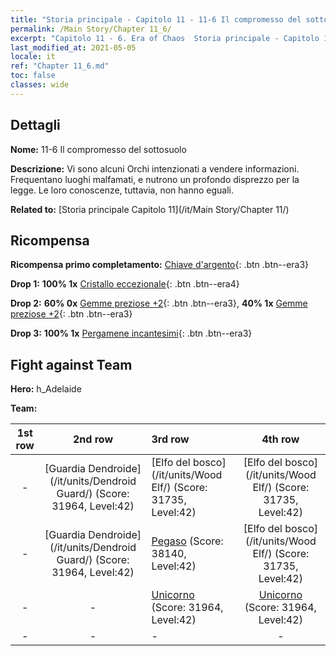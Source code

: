 ```yaml
---
title: "Storia principale - Capitolo 11 - 11-6 Il compromesso del sottosuolo"
permalink: /Main Story/Chapter 11_6/
excerpt: "Capitolo 11 - 6. Era of Chaos  Storia principale - Capitolo 11_6. 11-6 Il compromesso del sottosuolo"
last_modified_at: 2021-05-05
locale: it
ref: "Chapter 11_6.md"
toc: false
classes: wide
---
```


## Dettagli

 **Nome:** 11-6 Il compromesso del sottosuolo

 **Descrizione:** Vi sono alcuni Orchi intenzionati a vendere informazioni. Frequentano luoghi malfamati, e nutrono un profondo disprezzo per la legge. Le loro conoscenze, tuttavia, non hanno eguali.

 **Related to:** [Storia principale Capitolo 11](/it/Main Story/Chapter 11/)

## Ricompensa

 **Ricompensa primo completamento:** [Chiave d'argento](/ItemsIT/con_693/){: .btn .btn--era3}

 **Drop 1:** **100% 1x** [Cristallo eccezionale](/ItemsIT/mat_38/){: .btn .btn--era4}

 **Drop 2:** **60% 0x** [Gemme preziose +2](/ItemsIT/mat_30/){: .btn .btn--era3}, **40% 1x** [Gemme preziose +2](/ItemsIT/mat_30/){: .btn .btn--era3}

 **Drop 3:** **100% 1x** [Pergamene incantesimi](/ItemsIT/con_694/){: .btn .btn--era3}


## Fight against Team
 **Hero:** h_Adelaide

 **Team:**


  | 1st row | 2nd row | 3rd row | 4th row |
  |:----:|:----:|:----|:----:|
  | - | [Guardia Dendroide](/it/units/Dendroid Guard/) (Score: 31964, Level:42)  | [Elfo del bosco](/it/units/Wood Elf/) (Score: 31735, Level:42)  | [Elfo del bosco](/it/units/Wood Elf/) (Score: 31735, Level:42)  |
  | - | [Guardia Dendroide](/it/units/Dendroid Guard/) (Score: 31964, Level:42)  | [Pegaso](/it/units/Pegasus/) (Score: 38140, Level:42)  | [Elfo del bosco](/it/units/Wood Elf/) (Score: 31735, Level:42)  |
  | - | - | [Unicorno](/it/units/Unicorn/) (Score: 31964, Level:42)  | [Unicorno](/it/units/Unicorn/) (Score: 31964, Level:42)  |
  | - | - | - | - |


